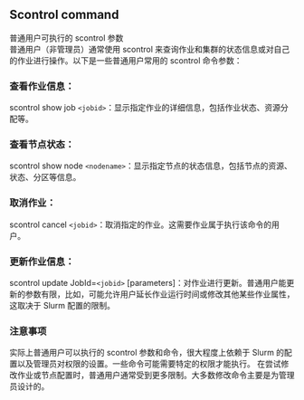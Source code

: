 ## Scontrol command
普通用户可执行的 scontrol 参数  
普通用户（非管理员）通常使用 scontrol 来查询作业和集群的状态信息或对自己的作业进行操作。以下是一些普通用户常用的 scontrol 命令参数：  

### 查看作业信息：
scontrol show job `<jobid>`：显示指定作业的详细信息，包括作业状态、资源分配等。 

### 查看节点状态： 
scontrol show node `<nodename>`：显示指定节点的状态信息，包括节点的资源、状态、分区等信息。  

### 取消作业： 
scontrol cancel `<jobid>`：取消指定的作业。这需要作业属于执行该命令的用户。  

### 更新作业信息：  
scontrol update JobId=`<jobid>` [parameters]：对作业进行更新。普通用户能更新的参数有限，比如，可能允许用户延长作业运行时间或修改其他某些作业属性，这取决于 Slurm 配置的限制。

### 注意事项
实际上普通用户可以执行的 scontrol 参数和命令，很大程度上依赖于 Slurm 的配置以及管理员对权限的设置。一些命令可能需要特定的权限才能执行。 
在尝试修改作业或节点配置时，普通用户通常受到更多限制。大多数修改命令主要是为管理员设计的。 
